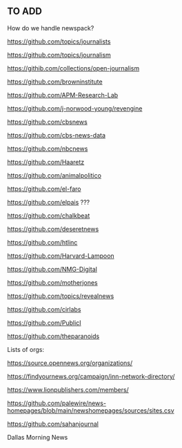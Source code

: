 ## TO ADD

How do we handle newspack? 

https://github.com/topics/journalists

https://github.com/topics/journalism

https://githib.com/collections/open-journalism

https://github.com/browninstitute

https://github.com/APM-Research-Lab

https://github.com/j-norwood-young/revengine


https://github.com/cbsnews

https://github.com/cbs-news-data

https://github.com/nbcnews

https://github.com/Haaretz

https://github.com/animalpolitico

https://github.com/el-faro

https://github.com/elpais ???

https://github.com/chalkbeat

https://github.com/deseretnews

https://github.com/htlinc

https://github.com/Harvard-Lampoon

https://github.com/NMG-Digital

https://github.com/motherjones

https://github.com/topics/revealnews

https://github.com/cirlabs

https://github.com/PublicI

https://github.com/theparanoids

Lists of orgs:

https://source.opennews.org/organizations/

https://findyournews.org/campaign/inn-network-directory/

https://www.lionpublishers.com/members/

https://github.com/palewire/news-homepages/blob/main/newshomepages/sources/sites.csv

https://github.com/sahanjournal

Dallas Morning News

